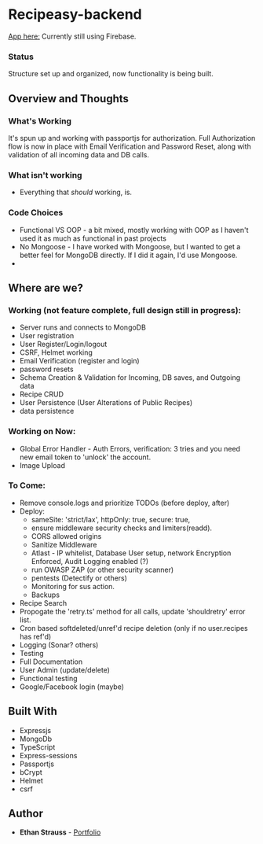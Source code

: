 # Recipeasy-backend

[App here:](https://stupefied-morse-5e1233.netlify.com/)
Currently still using Firebase.

### Status

Structure set up and organized, now functionality is being built. 

## Overview and Thoughts

### What's Working

It's spun up and working with passportjs for authorization. Full Authorization flow is now in place with Email Verification and Password Reset, along with validation of all incoming data and DB calls.  

### What isn't working

- Everything that *should* working, is.

### Code Choices

- Functional VS OOP - a bit mixed, mostly working with OOP as I haven't used it as much as functional in past projects
- No Mongoose - I have worked with Mongoose, but I wanted to get a better feel for MongoDB directly. If I did it again, I'd use Mongoose. 
- 

## Where are we?

### Working (not feature complete, full design still in progress):

- Server runs and connects to MongoDB 
- User registration
- User Register/Login/logout
- CSRF, Helmet working
- Email Verification (register and login)
- password resets
- Schema Creation & Validation for Incoming, DB saves, and Outgoing data
- Recipe CRUD
- User Persistence (User Alterations of Public Recipes)
- data persistence

### Working on Now:

- Global Error Handler - Auth Errors, verification: 3 tries and you need new email token to 'unlock' the account. 
- Image Upload

### To Come:

- Remove console.logs and prioritize TODOs (before deploy, after)
- Deploy: 
    - sameSite: 'strict/lax', httpOnly: true, secure: true, 
    - ensure middleware security checks and limiters(readd). 
    - CORS allowed origins
    - Sanitize Middleware
    - Atlast - IP whitelist, Database User setup, network Encryption Enforced, Audit Logging enabled (?)
    - run OWASP ZAP (or other security scanner)
    - pentests (Detectify or others)
    - Monitoring for sus action. 
    - Backups
- Recipe Search
- Propogate the 'retry.ts' method for all calls, update 'shouldretry' error list. 
- Cron based softdeleted/unref'd recipe deletion (only if no user.recipes has ref'd)
- Logging (Sonar? others)
- Testing
- Full Documentation
- User Admin (update/delete)
- Functional testing
- Google/Facebook login (maybe)

## Built With

- Expressjs
- MongoDb
- TypeScript
- Express-sessions
- Passportjs
- bCrypt
- Helmet
- csrf

## Author

- **Ethan Strauss** - [Portfolio](https://dotethan.github.io)
